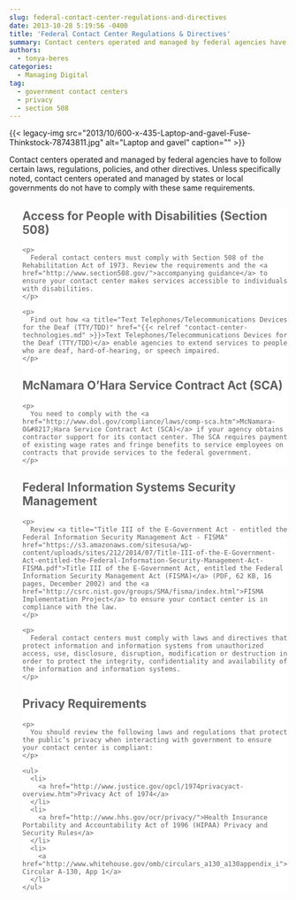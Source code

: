 ```yaml
---
slug: federal-contact-center-regulations-and-directives
date: 2013-10-28 5:19:56 -0400
title: 'Federal Contact Center Regulations & Directives'
summary: Contact centers operated and managed by federal agencies have to follow certain laws, regulations, policies, and other directives. Unless specifically noted, contact centers operated and managed by states or local governments do not have to comply with these same requirements. Access for People with Disabilities (Section 508) Federal contact centers must comply with Section 508
authors:
  - tonya-beres
categories:
  - Managing Digital
tag:
  - government contact centers
  - privacy
  - section 508
---
```


{{< legacy-img src="2013/10/600-x-435-Laptop-and-gavel-Fuse-Thinkstock-78743811.jpg" alt="Laptop and gavel" caption="" >}} 

Contact centers operated and managed by federal agencies have to follow certain laws, regulations, policies, and other directives. Unless specifically noted, contact centers operated and managed by states or local governments do not have to comply with these same requirements.

<blockquote style="padding: 0 0 0px;background: #fff;border: 0;margin-bottom: 0px;text-align: left">
  <div class="one-half first">
    <h2>
      Access for People with Disabilities (Section 508)
    </h2>
    
    <p>
      Federal contact centers must comply with Section 508 of the Rehabilitation Act of 1973. Review the requirements and the <a href="http://www.section508.gov/">accompanying guidance</a> to ensure your contact center makes services accessible to individuals with disabilities.
    </p>
    
    <p>
      Find out how <a title="Text Telephones/Telecommunications Devices for the Deaf (TTY/TDD)" href="{{< relref "contact-center-technologies.md" >}}>Text Telephones/Telecommunications Devices for the Deaf (TTY/TDD)</a> enable agencies to extend services to people who are deaf, hard-of-hearing, or speech impaired.
    </p>
  </div>
  
  <div class="one-half">
    <h2>
      McNamara O&#8217;Hara Service Contract Act (SCA)
    </h2>
    
    <p>
      You need to comply with the <a href="http://www.dol.gov/compliance/laws/comp-sca.htm">McNamara-O&#8217;Hara Service Contract Act (SCA)</a> if your agency obtains contractor support for its contact center. The SCA requires payment of existing wage rates and fringe benefits to service employees on contracts that provide services to the federal government.
    </p>
  </div>
</blockquote>

<blockquote style="padding: 0 0 0px;background: #fff;border: 0;margin-bottom: 0px;text-align: left">
  <div class="one-half first">
    <h2>
      Federal Information Systems Security Management
    </h2>
    
    <p>
      Review <a title="Title III of the E-Government Act - entitled the Federal Information Security Management Act - FISMA" href="https://s3.amazonaws.com/sitesusa/wp-content/uploads/sites/212/2014/07/Title-III-of-the-E-Government-Act-entitled-the-Federal-Information-Security-Management-Act-FISMA.pdf">Title III of the E-Government Act, entitled the Federal Information Security Management Act (FISMA)</a> (PDF, 62 KB, 16 pages, December 2002) and the <a href="http://csrc.nist.gov/groups/SMA/fisma/index.html">FISMA Implementation Project</a> to ensure your contact center is in compliance with the law.
    </p>
    
    <p>
      Federal contact centers must comply with laws and directives that protect information and information systems from unauthorized access, use, disclosure, disruption, modification or destruction in order to protect the integrity, confidentiality and availability of the information and information systems.
    </p>
  </div>
  
  <div class="one-half">
    <h2>
      Privacy Requirements
    </h2>
    
    <p>
      You should review the following laws and regulations that protect the public’s privacy when interacting with government to ensure your contact center is compliant:
    </p>
    
    <ul>
      <li>
        <a href="http://www.justice.gov/opcl/1974privacyact-overview.htm">Privacy Act of 1974</a>
      </li>
      <li>
        <a href="http://www.hhs.gov/ocr/privacy/">Health Insurance Portability and Accountability Act of 1996 (HIPAA) Privacy and Security Rules</a>
      </li>
      <li>
        <a href="http://www.whitehouse.gov/omb/circulars_a130_a130appendix_i">OMB Circular A-130, App 1</a>
      </li>
    </ul>
  </div>
</blockquote>